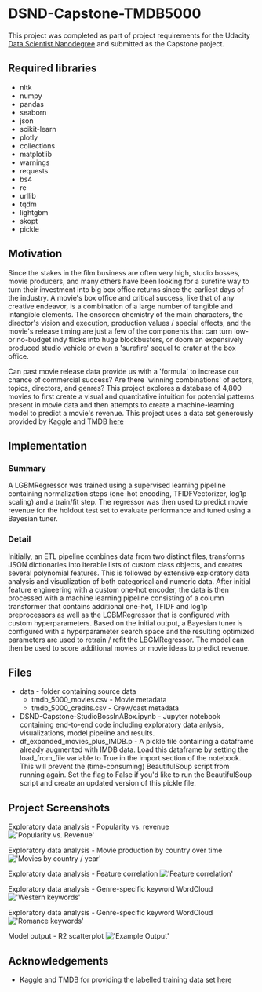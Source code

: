 # DSND-Capstone-TMDB5000
This project was completed as part of project requirements for the Udacity [Data Scientist Nanodegree](https://www.udacity.com/course/data-scientist-nanodegree--nd025) and submitted as the Capstone project.

## Required libraries
- nltk 
- numpy
- pandas
- seaborn
- json
- scikit-learn 
- plotly
- collections
- matplotlib
- warnings
- requests
- bs4
- re
- urllib
- tqdm
- lightgbm
- skopt
- pickle 


## Motivation
Since the stakes in the film business are often very high, studio bosses, movie producers, and many others have been looking for a surefire way to turn their investment into big box office returns since the earliest days of the industry.
A movie's box office and critical success, like that of any creative endeavor, is a combination of a large number of tangible and intangible elements. The onscreen chemistry of the main characters, the director's vision and execution, production values / special effects, and the movie's release timing are just a few of the components that can turn low- or no-budget indy flicks into huge blockbusters, or doom an expensively produced studio vehicle or even a 'surefire' sequel to crater at the box office.

Can past movie release data provide us with a  'formula' to increase our chance of commercial success? Are there 'winning combinations' of actors, topics, directors, and genres? This project explores a database of 4,800 movies to first create a visual and quantitative intuition for potential patterns present in movie data and then attempts to create a machine-learning model to predict a movie's revenue.
This project uses a data set generously provided by Kaggle and TMDB [here](https://medium.com/r/?url=https%3A%2F%2Fwww.kaggle.com%2Ftmdb%2Ftmdb-movie-metadata)

## Implementation
### Summary 
A LGBMRegressor was trained using a supervised learning pipeline containing normalization steps (one-hot encoding, TFIDFVectorizer, log1p scaling) and a train/fit step. The regressor was then used to predict movie revenue for the holdout test set to evaluate performance and tuned using a Bayesian tuner. 

### Detail
Initially, an ETL pipeline combines data from two distinct files, transforms JSON dictionaries into iterable lists of custom class objects, and creates several polynomial features. 
This is followed by extensive exploratory data analysis and visualization of both categorical and numeric data. 
After initial feature engineering with a custom one-hot encoder, the data is then processed with a machine learning pipeline consisting of a column transformer that contains additional one-hot, TFIDF and log1p preprocessors as well as the LGBMRegressor that is configured with custom hyperparameters. 
Based on the initial output, a Bayesian tuner is configured with a hyperparameter search space and the resulting optimized parameters are used to retrain / refit the LBGMRegressor. The model can then be used to score additional movies or movie ideas to predict revenue. 



## Files
- data - folder containing source data
  - tmdb_5000_movies.csv - Movie metadata
  - tmdb_5000_credits.csv - Crew/cast metadata
- DSND-Capstone-StudioBossInABox.ipynb - Jupyter notebook containing end-to-end code including exploratory data anlysis, visualizations, model pipeline and results.
- df_expanded_movies_plus_IMDB.p - A pickle file containing a dataframe already augmented with IMDB data. Load this dataframe by setting the load_from_file variable to True in the import section of the notebook. This will prevent the (time-consuming) BeautifulSoup script from running again. Set the flag to False if you'd like to run the BeautifulSoup script and create an updated version of this pickle file. 

## Project Screenshots
Exploratory data analysis - Popularity vs. revenue
!['Popularity vs. Revenue'](/readme-imgs/pop_revenue.png)

Exploratory data analysis - Movie production by country over time
!['Movies by country / year'](/readme-imgs/movies_by_year.png)

Exploratory data analysis - Feature correlation
!['Feature correlation'](/readme-imgs/corr.png)

Exploratory data analysis - Genre-specific keyword WordCloud
!['Western keywords'](/readme-imgs/western.png)

Exploratory data analysis - Genre-specific keyword WordCloud
!['Romance keywords'](/readme-imgs/romance.png)

Model output - R2 scatterplot
!['Example Output'](/readme-imgs/initial_scatter.png)



## Acknowledgements
- Kaggle and TMDB for providing the labelled training data set [here](https://medium.com/r/?url=https%3A%2F%2Fwww.kaggle.com%2Ftmdb%2Ftmdb-movie-metadata)